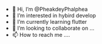 - 👋 Hi, I’m @PheakdeyPhalphea
- 👀 I’m interested in hybird develop
- 🌱 I’m currently learning flutter
- 💞️ I’m looking to collaborate on ...
- 📫 How to reach me ....

<!---
PheakdeyPhalphea/PheakdeyPhalphea is a ✨ special ✨ repository because its `README.md` (this file) appears on your GitHub profile.
You can click the Preview link to take a look at your changes.
--->
